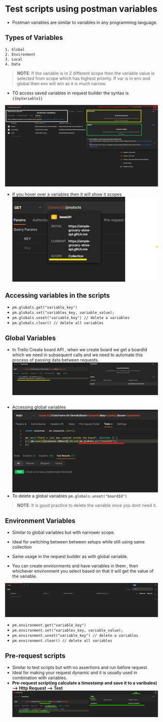 # Test scripts using postman variables
* Postman variables are similar to variables in any programming language. 
## Types of Variables
    1. Global
    2. Environment 
    3. Local 
    4. Data
> **NOTE**: If the variable is in 2 different scope then the variable value is selected from scope which has highest priority. If var is in env and global then env will win as it is much narrow. 

* TO access saved variables in request builder the syntax is `{{myVariable}}`

![Overview](./img/variables-overview.png)

* If you hover over a variables then it will show it scopes
![scopes](./img/scopes.png)

## Accessing variables in the scripts

* `pm.globals.get("variable_key")`
* `pm.globals.set("variables_key, variable_value);`
* `pm.globals.unset("variable_key") // delete a variables`
* `pm.globals.clear() // delete all variables`

## Global Variables
* In Trello Create board API , when we create board we get a boardId which we need in subsequent calls and we need to automate this process of passing data between requests. 
![setting-global-variables](./img/setting-global-variables.png)
* Accessing global variables
![image.png](./img/accessing-global-variables.png)
* To delete a global variables `pm.globals.unset("boardId")`

> **NOTE**: It is good practice to delete the variable once you dont need it.

## Environment Variables
* Similar to global variables but with narrower scope. 
* Ideal for switching between between setups while still using same collection
* Same usage in the request builder as with global variable.

* You can create environments and have variables in them , then whichever environment you select based on that it will get the value of the variable. 

![environments](./img/environments.png)

* `pm.environment.get("variable_key")`
* `pm.environment.set("variables_key, variable_value);`
* `pm.environment.unset("variable_key") // delete a variables`
* `pm.environment.clear() // delete all variables`

## Pre-request scripts

* Similar to test scripts but with no assertions and run before request.
* Ideal for making your request dynamic and it is usually used in combination with variables. 
* **Pre-request script(eg calculate a timestamp and save it to a varibales) --> Http Request --> Test**
![pre-req scripts](./img/pre-request-scripts.png)